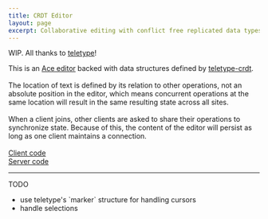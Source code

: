 ```yaml
---
title: CRDT Editor
layout: page
excerpt: Collaborative editing with conflict free replicated data types
---
```


WIP. All thanks to [teletype](https://github.com/atom/teletype)!

<div class="box">
    <div id="root"></div>
    <div>
    This is an <a href="https://ace.c9.io/">Ace editor</a> backed with data structures defined by <a href="https://github.com/atom/teletype-crdt">teletype-crdt</a>.
    <br>
    <br>
    The location of text is defined by its relation to other operations, not an absolute position in the editor, which means concurrent operations at the same location will result in the same resulting state across all sites.
    <br>
    <br>
    When a client joins, other clients are asked to share their operations to synchronize state. Because of this, the content of the editor will persist as long as one client maintains a connection.
    <br>
    <br>
    <a href="https://github.com/anderoonies/crdt-editor" target="_blank">Client code</a>
    <br>
    <a href="https://github.com/anderoonies/crdt-server" target="_blank">Server code</a>
    </div>
</div>
<hr>
<div>
<p>TODO</p>
<ul>
    <li>use teletype's `marker` structure for handling cursors</li>
    <li>handle selections</li>
</ul>
</div>

<link rel="stylesheet" href="/projects/crdt/crdt.css" type="text/css">
<script src="/projects/crdt/bundle.js"></script>
